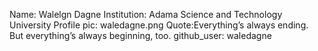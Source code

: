 Name: Walelgn Dagne
Institution: Adama Science and Technology University
Profile pic: waledagne.png
Quote:Everything’s always ending. But everything’s always beginning, too.
github_user: waledagne
